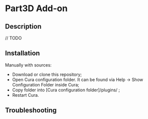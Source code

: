 # Part3D Add-on

## Description

// TODO

## Installation

Manually with sources:

- Download or clone this repository;
- Open Cura configuration folder. It can be found via Help -> Show Configuration Folder inside Cura;
- Copy folder into [Cura configuration folder]/plugins/ ;
- Restart Cura.

## Troubleshooting
